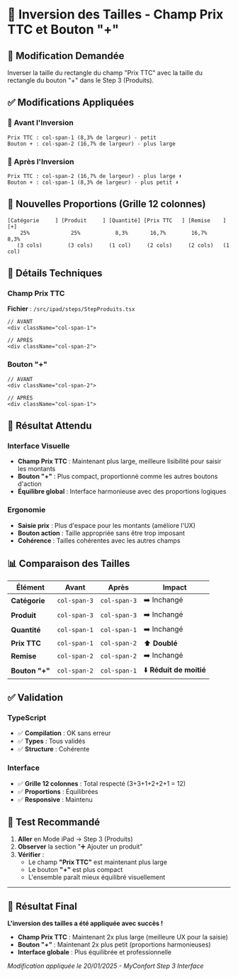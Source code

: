 # 🔄 Inversion des Tailles - Champ Prix TTC et Bouton "+"

## 🎯 Modification Demandée
Inverser la taille du rectangle du champ "Prix TTC" avec la taille du rectangle du bouton "+" dans le Step 3 (Produits).

## ✅ Modifications Appliquées

### 📏 Avant l'Inversion
```
Prix TTC : col-span-1 (8,3% de largeur) - petit
Bouton + : col-span-2 (16,7% de largeur) - plus large
```

### 📏 Après l'Inversion
```
Prix TTC : col-span-2 (16,7% de largeur) - plus large ⬆️
Bouton + : col-span-1 (8,3% de largeur) - plus petit ⬇️
```

## 🎨 Nouvelles Proportions (Grille 12 colonnes)

```
[Catégorie     ] [Produit     ] [Quantité] [Prix TTC   ] [Remise    ] [+]
    25%             25%           8,3%       16,7%        16,7%      8,3%
   (3 cols)        (3 cols)     (1 col)     (2 cols)     (2 cols)   (1 col)
```

## 🔧 Détails Techniques

### Champ Prix TTC
**Fichier** : `/src/ipad/steps/StepProduits.tsx`
```tsx
// AVANT
<div className="col-span-1">

// APRÈS  
<div className="col-span-2">
```

### Bouton "+"
```tsx
// AVANT
<div className="col-span-2">

// APRÈS
<div className="col-span-1">
```

## 🧪 Résultat Attendu

### Interface Visuelle
- **Champ Prix TTC** : Maintenant plus large, meilleure lisibilité pour saisir les montants
- **Bouton "+"** : Plus compact, proportionné comme les autres boutons d'action
- **Équilibre global** : Interface harmonieuse avec des proportions logiques

### Ergonomie
- **Saisie prix** : Plus d'espace pour les montants (améliore l'UX)
- **Bouton action** : Taille appropriée sans être trop imposant
- **Cohérence** : Tailles cohérentes avec les autres champs

## 📊 Comparaison des Tailles

| Élément | Avant | Après | Impact |
|---------|-------|-------|--------|
| **Catégorie** | `col-span-3` | `col-span-3` | ➡️ Inchangé |
| **Produit** | `col-span-3` | `col-span-3` | ➡️ Inchangé |
| **Quantité** | `col-span-1` | `col-span-1` | ➡️ Inchangé |
| **Prix TTC** | `col-span-1` | `col-span-2` | ⬆️ **Doublé** |
| **Remise** | `col-span-2` | `col-span-2` | ➡️ Inchangé |
| **Bouton "+"** | `col-span-2` | `col-span-1` | ⬇️ **Réduit de moitié** |

## ✅ Validation

### TypeScript
- ✅ **Compilation** : OK sans erreur
- ✅ **Types** : Tous validés
- ✅ **Structure** : Cohérente

### Interface
- ✅ **Grille 12 colonnes** : Total respecté (3+3+1+2+2+1 = 12)
- ✅ **Proportions** : Équilibrées
- ✅ **Responsive** : Maintenu

## 🚀 Test Recommandé

1. **Aller** en Mode iPad → Step 3 (Produits)
2. **Observer** la section "➕ Ajouter un produit"
3. **Vérifier** :
   - Le champ **"Prix TTC"** est maintenant plus large
   - Le bouton **"+"** est plus compact
   - L'ensemble paraît mieux équilibré visuellement

---

## 🎉 Résultat Final

**L'inversion des tailles a été appliquée avec succès !**

- **Champ Prix TTC** : Maintenant 2x plus large (meilleure UX pour la saisie)
- **Bouton "+"** : Maintenant 2x plus petit (proportions harmonieuses)
- **Interface globale** : Plus équilibrée et professionnelle

*Modification appliquée le 20/01/2025 - MyConfort Step 3 Interface*
